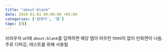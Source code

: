 ```yaml
---
title: "about-blank"
date: 2020-01-01 00:00:00 +09:00
categories: ['컴퓨터', '웹']
tags: [웹]
---
```


브라우저 url에 `about:blank`를 입력하면 해당 탭이 아무런 html이 없이 빈화면이 나옴. 주로 디버깅, 테스트를 위해 사용됨
